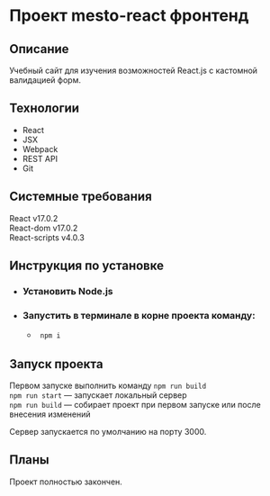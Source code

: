# Проект mesto-react фронтенд
## Описание
Учебный сайт для изучения возможностей React.js с кастомной валидацией форм. 

## Технологии
- React
- JSX
- Webpack
- REST API
- Git

## Системные требования
React v17.0.2  
React-dom v17.0.2  
React-scripts v4.0.3  

## Инструкция по установке
* ### Установить Node.js
* ### Запустить в терминале в корне проекта команду:
    * ```bash
       npm i
      ```
## Запуск проекта
Первом запуске выполнить команду `npm run build`  
`npm run start` — запускает локальный сервер  
`npm run build` — собирает проект при первом запуске или после внесения изменений  

Сервер запускается по умолчанию на порту 3000.

## Планы
Проект полностью закончен.
